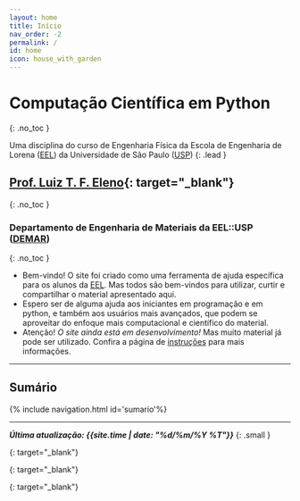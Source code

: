 ```yaml
---
layout: home
title: Início
nav_order: -2
permalink: /
id: home
icon: house_with_garden
---
```


# Computação Científica em Python
{: .no_toc }

Uma disciplina do curso de Engenharia Física da Escola de Engenharia de Lorena ([EEL]) da Universidade de São Paulo ([USP])
{: .lead }

## [Prof. Luiz T. F. Eleno](http://www.demar.eel.usp.br/docentes/luiz-tadeu-fernandes-eleno.html){: target="\_blank"}
{: .no_toc }

### Departamento de Engenharia de Materiais da EEL::USP ([DEMAR])
{: .no_toc }

- Bem-vindo! O site foi criado como uma ferramenta de ajuda específica para os alunos da [EEL]. Mas todos são bem-vindos para utilizar, curtir e compartilhar o material apresentado aqui. 
- Espero ser de alguma ajuda aos iniciantes em programação e em python, e também aos usuários mais avançados, que podem se aproveitar do enfoque mais computacional e científico do material. 
- <span class='badge badge-pill badge-warning'>Atenção!</span> *O site ainda está em desenvolvimento!* Mas muito material já pode ser utilizado. Confira a página de [instruções]({{site.baseurl}}/instrucoes/) para mais informações.

---

## Sumário
{% include navigation.html id='sumario'%}

---

***Última atualização: {{site.time | date: "%d/%m/%Y %T"}}***
{: .small }

[USP]: http://www.usp.br/
{: target="\_blank"}

[EEL]: http://www.demar.eel.usp.br/
{: target="\_blank"}

[DEMAR]: http://www.demar.eel.usp.br/
{: target="\_blank"}
